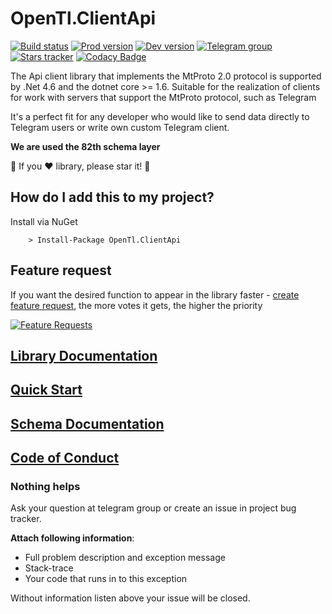 # OpenTl.ClientApi

[![Build status](https://ci.appveyor.com/api/projects/status/nh3ek3735uqscqhx/branch/master?svg=true)](https://ci.appveyor.com/project/vik_borisov/opentl-clientapi/branch/master)
[![Prod version](https://img.shields.io/nuget/v/OpenTl.ClientApi.svg?style=flat&colorB=brightgreen&label=prod%20version)](https://www.nuget.org/packages/OpenTl.ClientApi/)
[![Dev version](https://img.shields.io/myget/opentl/v/OpenTl.ClientApi.svg?style=flat&label=dev%20version)](https://www.myget.org/feed/opentl/package/nuget/OpenTl.ClientApi)
[![Telegram group](https://img.shields.io/badge/TELEGRAM-GROUP-green.svg)](https://t.me/vik_borisov_tlib)
[![Stars tracker](https://img.shields.io/badge/STARS-TRACKER-blue.svg)](https://seladb.github.io/StarTrack-js/?u=OpenTl&r=OpenTl.ClientApi)
[![Codacy Badge](https://api.codacy.com/project/badge/Grade/cb64069dc0f247829dc01d3e8bb87999)](https://www.codacy.com/app/OpenTl/OpenTl.ClientApi?utm_source=github.com&amp;utm_medium=referral&amp;utm_content=OpenTl/OpenTl.ClientApi&amp;utm_campaign=Badge_Grade)


The Api client library that implements the MtProto 2.0 protocol is supported by .Net 4.6 and the dotnet core >= 1.6.
Suitable for the realization of clients for work with servers that support the MtProto protocol, such as Telegram

It's a perfect fit for any developer who would like to send data directly to Telegram users or write own custom Telegram client.

**We are used the 82th schema layer**

:star2: If you :heart: library, please star it! :star2:

## How do I add this to my project?

Install via NuGet

```
	> Install-Package OpenTl.ClientApi
```

## Feature request

If you want the desired function to appear in the library faster - [create feature request](http://feathub.com/OpenTl/OpenTl.ClientApi), the more votes it gets, the higher the priority

[![Feature Requests](http://feathub.com/OpenTl/OpenTl.ClientApi?format=svg)](http://feathub.com/OpenTl/OpenTl.ClientApi)

## [Library Documentation](https://opentl.github.io/OpenTl.ClientApi/)

## [Quick Start](https://github.com/OpenTl/OpenTl.ClientApi/wiki/Quick-Start)

## [Schema Documentation](https://opentl.github.io/OpenTl.Schema/api/)

## [Code of Conduct](./CODE_OF_CONDUCT.md)

### Nothing helps

Ask your question at telegram group or create an issue in project bug tracker.

**Attach following information**:

* Full problem description and exception message
* Stack-trace
* Your code that runs in to this exception

Without information listen above your issue will be closed.
